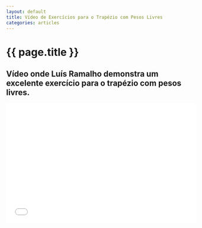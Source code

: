 ```yaml
---
layout: default
title: Vídeo de Exercícios para o Trapézio com Pesos Livres
categories: articles
---
```


# {{ page.title }}

## Vídeo onde Luís Ramalho demonstra um excelente exercício para o trapézio com pesos livres.

<iframe width="515" height="323" src="//www.youtube.com/embed/H-Ds41r0ChA?wmode=transparent" frameborder="0" allowfullscreen="allowfullscreen"> </iframe>
